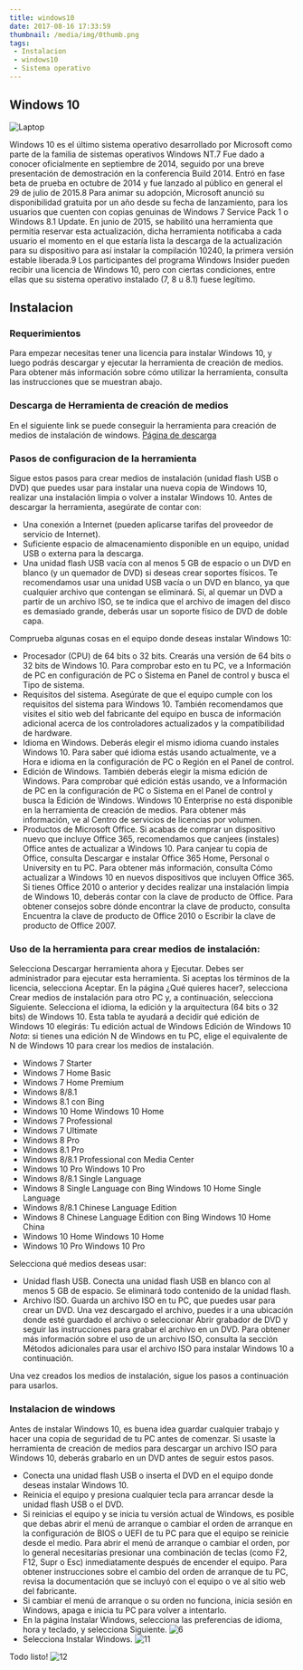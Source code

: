 ```yaml
---
title: windows10
date: 2017-08-16 17:33:59
thumbnail: /media/img/0thumb.png
tags:
 - Instalacion
 - windows10
 - Sistema operativo
---
```


## Windows 10
![Laptop](/media/img/0thumb)

Windows 10 es el último sistema operativo desarrollado por Microsoft como parte de la familia de sistemas operativos Windows NT.7​ Fue dado a conocer oficialmente en septiembre de 2014, seguido por una breve presentación de demostración en la conferencia Build 2014. Entró en fase beta de prueba en octubre de 2014 y fue lanzado al público en general el 29 de julio de 2015.8​ Para animar su adopción, Microsoft anunció su disponibilidad gratuita por un año desde su fecha de lanzamiento, para los usuarios que cuenten con copias genuinas de Windows 7 Service Pack 1 o Windows 8.1 Update. En junio de 2015, se habilitó una herramienta que permitía reservar esta actualización, dicha herramienta notificaba a cada usuario el momento en el que estaría lista la descarga de la actualización para su dispositivo para así instalar la compilación 10240, la primera versión estable liberada.9​ Los participantes del programa Windows Insider pueden recibir una licencia de Windows 10, pero con ciertas condiciones, entre ellas que su sistema operativo instalado (7, 8 u 8.1) fuese legítimo.

## Instalacion

### Requerimientos
Para empezar necesitas tener una licencia para instalar Windows 10, y luego podrás descargar y ejecutar la herramienta de creación de medios. Para obtener más información sobre cómo utilizar la herramienta, consulta las instrucciones que se muestran abajo.

### Descarga de Herramienta de creación de medios
En el siguiente link se puede conseguir la herramienta para creación de medios de instalación de windows.
[Página de descarga](https://www.microsoft.com/es-mx/software-download/windows10)

### Pasos de configuracion de la herramienta

Sigue estos pasos para crear medios de instalación (unidad flash USB o DVD) que puedes usar para instalar una nueva copia de Windows 10, realizar una instalación limpia o volver a instalar Windows 10.
Antes de descargar la herramienta, asegúrate de contar con:
* Una conexión a Internet (pueden aplicarse tarifas del proveedor de servicio de Internet).
* Suficiente espacio de almacenamiento disponible en un equipo, unidad USB o externa para la descarga.
* Una unidad flash USB vacía con al menos 5 GB de espacio o un DVD en blanco (y un quemador de DVD) si deseas crear soportes físicos. Te recomendamos usar una unidad USB vacía o un DVD en blanco, ya que cualquier archivo que contengan se eliminará.
Si, al quemar un DVD a partir de un archivo ISO, se te indica que el archivo de imagen del disco es demasiado grande, deberás usar un soporte físico de DVD de doble capa.

Comprueba algunas cosas en el equipo donde deseas instalar Windows 10:
* Procesador (CPU) de 64 bits o 32 bits. Crearás una versión de 64 bits o 32 bits de Windows 10. Para comprobar esto en tu PC, ve a Información de PC en configuración de PC o Sistema en Panel de control y busca el Tipo de sistema.
* Requisitos del sistema. Asegúrate de que el equipo cumple con los requisitos del sistema para Windows 10. También recomendamos que visites el sitio web del fabricante del equipo en busca de información adicional acerca de los controladores actualizados y la compatibilidad de hardware.
* Idioma en Windows. Deberás elegir el mismo idioma cuando instales Windows 10. Para saber qué idioma estás usando actualmente, ve a Hora e idioma en la configuración de PC o Región en el Panel de control.
* Edición de Windows. También deberás elegir la misma edición de Windows. Para comprobar qué edición estás usando, ve a Información de PC en la configuración de PC o Sistema en el Panel de control y busca la Edición de Windows. Windows 10 Enterprise no está disponible en la herramienta de creación de medios. Para obtener más información, ve al Centro de servicios de licencias por volumen.
* Productos de Microsoft Office. Si acabas de comprar un dispositivo nuevo que incluye Office 365, recomendamos que canjees (instales) Office antes de actualizar a Windows 10. Para canjear tu copia de Office, consulta Descargar e instalar Office 365 Home, Personal o University en tu PC. Para obtener más información, consulta Cómo actualizar a Windows 10 en nuevos dispositivos que incluyen Office 365.
Si tienes Office 2010 o anterior y decides realizar una instalación limpia de Windows 10, deberás contar con la clave de producto de Office. Para obtener consejos sobre dónde encontrar la clave de producto, consulta Encuentra la clave de producto de Office 2010 o Escribir la clave de producto de Office 2007.

### Uso de la herramienta para crear medios de instalación:
Selecciona Descargar herramienta ahora y Ejecutar. Debes ser administrador para ejecutar esta herramienta.
Si aceptas los términos de la licencia, selecciona Aceptar.
En la página ¿Qué quieres hacer?, selecciona Crear medios de instalación para otro PC y, a continuación, selecciona Siguiente.
Selecciona el idioma, la edición y la arquitectura (64 bits o 32 bits) de Windows 10. Esta tabla te ayudará a decidir qué edición de Windows 10 elegirás:
Tu edición actual de Windows	Edición de Windows 10
*Nota*: si tienes una edición N de Windows en tu PC, elige el equivalente de N de Windows 10 para crear los medios de instalación.
* Windows 7 Starter
* Windows 7 Home Basic
* Windows 7 Home Premium
* Windows 8/8.1
* Windows 8.1 con Bing
* Windows 10 Home	Windows 10 Home
* Windows 7 Professional
* Windows 7 Ultimate
* Windows 8 Pro
* Windows 8.1 Pro
* Windows 8/8.1 Professional con Media Center
* Windows 10 Pro	Windows 10 Pro
* Windows 8/8.1 Single Language
* Windows 8 Single Language con Bing	Windows 10 Home Single Language
* Windows 8/8.1 Chinese Language Edition
* Windows 8 Chinese Language Edition con Bing	Windows 10 Home China
* Windows 10 Home	Windows 10 Home
* Windows 10 Pro	Windows 10 Pro

Selecciona qué medios deseas usar:
* Unidad flash USB. Conecta una unidad flash USB en blanco con al menos 5 GB de espacio. Se eliminará todo contenido de la unidad flash.
* Archivo ISO. Guarda un archivo ISO en tu PC, que puedes usar para crear un DVD. Una vez descargado el archivo, puedes ir a una ubicación donde esté guardado el archivo o seleccionar Abrir grabador de DVD y seguir las instrucciones para grabar el archivo en un DVD. Para obtener más información sobre el uso de un archivo ISO, consulta la sección Métodos adicionales para usar el archivo ISO para instalar Windows 10 a continuación.

Una vez creados los medios de instalación, sigue los pasos a continuación para usarlos.

### Instalacion de windows
Antes de instalar Windows 10, es buena idea guardar cualquier trabajo y hacer una copia de seguridad de tu PC antes de comenzar. Si usaste la herramienta de creación de medios para descargar un archivo ISO para Windows 10, deberás grabarlo en un DVD antes de seguir estos pasos.

* Conecta una unidad flash USB o inserta el DVD en el equipo donde deseas instalar Windows 10.
* Reinicia el equipo y presiona cualquier tecla para arrancar desde la unidad flash USB o el DVD.
* Si reinicias el equipo y se inicia tu versión actual de Windows, es posible que debas abrir el menú de arranque o cambiar el orden de arranque en la configuración de BIOS o UEFI de tu PC para que el equipo se reinicie desde el medio. Para abrir el menú de arranque o cambiar el orden, por lo general necesitarías presionar una combinación de teclas (como F2, F12, Supr o Esc) inmediatamente después de encender el equipo. Para obtener instrucciones sobre el cambio del orden de arranque de tu PC, revisa la documentación que se incluyó con el equipo o ve al sitio web del fabricante.
* Si cambiar el menú de arranque o su orden no funciona, inicia sesión en Windows, apaga e inicia tu PC para volver a intentarlo.
* En la página Instalar Windows, selecciona las preferencias de idioma, hora y teclado, y  selecciona Siguiente. ![6](/media/img/6choselang.png)
* Selecciona Instalar Windows. ![11](/media/img/11waittofinish.png)

Todo listo!
![12](/media/img/12done.png)
